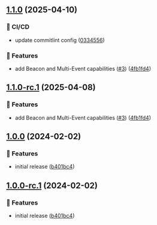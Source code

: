 ## [1.1.0](https://github.com/ethiack/gitlab-cicd-component/compare/1.0.0...1.1.0) (2025-04-10)

### 🦊 CI/CD

* update commitlint config ([0334556](https://github.com/ethiack/gitlab-cicd-component/commit/03345562e99ed9f31485d630ef04a0270f4e720f))

### 🚀 Features

* add Beacon and Multi-Event capabilities ([#3](https://github.com/ethiack/gitlab-cicd-component/issues/3)) ([4fb1fd4](https://github.com/ethiack/gitlab-cicd-component/commit/4fb1fd4f45aa985b4aa9c40230ea6e988e665ffa))

## [1.1.0-rc.1](https://github.com/ethiack/gitlab-cicd-component/compare/1.0.0...1.1.0-rc.1) (2025-04-08)

### 🚀 Features

* add Beacon and Multi-Event capabilities ([#3](https://github.com/ethiack/gitlab-cicd-component/issues/3)) ([4fb1fd4](https://github.com/ethiack/gitlab-cicd-component/commit/4fb1fd4f45aa985b4aa9c40230ea6e988e665ffa))

## [1.0.0](https://github.com/ethiack/gitlab-cicd-component/compare/...1.0.0) (2024-02-02)


### 🚀 Features

* initial release ([b401bc4](https://github.com/ethiack/gitlab-cicd-component/commit/b401bc4568011d3bbc079d3e66fd67885e82666d))

## [1.0.0-rc.1](https://github.com/ethiack/gitlab-cicd-component/compare/...1.0.0-rc.1) (2024-02-02)


### 🚀 Features

* initial release ([b401bc4](https://github.com/ethiack/gitlab-cicd-component/commit/b401bc4568011d3bbc079d3e66fd67885e82666d))
